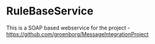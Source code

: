 # RuleBaseService
This is a SOAP based webservice for the project - https://github.com/groenborg/MessageIntegrationProject
